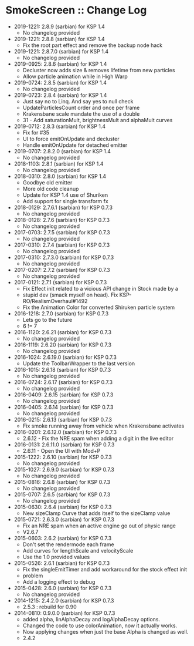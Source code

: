 # SmokeScreen :: Change Log

* 2019-1221: 2.8.9 (sarbian) for KSP 1.4
	+ No changelog provided
* 2019-1221: 2.8.8 (sarbian) for KSP 1.4
	+ Fix the root part effect and remove the backup node hack
* 2019-1221: 2.8.7.0 (sarbian) for KSP 1.4
	+ No changelog provided
* 2019-0925: 2.8.6 (sarbian) for KSP 1.4
	+ Decluster now adds size & removes lifetime from new particles
	+ Allow particle animation while in High Warp
* 2019-0724: 2.8.5 (sarbian) for KSP 1.4
	+ No changelog provided
* 2019-0723: 2.8.4 (sarbian) for KSP 1.4
	+ Just say no to Linq. And say yes to null check
	+ UpdateParticlesCount order and once per frame
	+ Krakensbane scale mandate the use of a double
	+ 31 - Add saturationMult, brightnessMult and alphaMult curves
* 2019-0712: 2.8.3 (sarbian) for KSP 1.4
	+ Fix for #35
	+ UI to force emitOnUpdate and decluster
	+ Handle emitOnUpdate for detached emitter
* 2019-0707: 2.8.2.0 (sarbian) for KSP 1.4
	+ No changelog provided
* 2018-1103: 2.8.1 (sarbian) for KSP 1.4
	+ No changelog provided
* 2018-0310: 2.8.0 (sarbian) for KSP 1.4
	+ Goodbye old emitter
	+ More old code cleanup
	+ Update for KSP 1.4 use of Shuriken
	+ Add support for single transform fx
* 2018-0129: 2.7.6.1 (sarbian) for KSP 0.7.3
	+ No changelog provided
* 2018-0128: 2.7.6 (sarbian) for KSP 0.7.3
	+ No changelog provided
* 2017-0703: 2.7.5 (sarbian) for KSP 0.7.3
	+ No changelog provided
* 2017-0310: 2.7.4 (sarbian) for KSP 0.7.3
	+ No changelog provided
* 2017-0310: 2.7.3.0 (sarbian) for KSP 0.7.3
	+ No changelog provided
* 2017-0207: 2.7.2 (sarbian) for KSP 0.7.3
	+ No changelog provided
* 2017-0121: 2.7.1 (sarbian) for KSP 0.7.3
	+ Fix Effect init related to a vicious API change in Stock made by a
	+ stupid dev (smack myself on head). Fix KSP-RO/RealismOverhaul#1492
	+ Fix the Animation Color for converted Shiruken particle system
* 2016-1218: 2.7.0 (sarbian) for KSP 0.7.3
	+ Lets go to the future
	+ 6 != 7
* 2016-1120: 2.6.21 (sarbian) for KSP 0.7.3
	+ No changelog provided
* 2016-1119: 2.6.20 (sarbian) for KSP 0.7.3
	+ No changelog provided
* 2016-1024: 2.6.19.0 (sarbian) for KSP 0.7.3
	+ Update the ToolbarWrapper to the last version
* 2016-1015: 2.6.18 (sarbian) for KSP 0.7.3
	+ No changelog provided
* 2016-0724: 2.6.17 (sarbian) for KSP 0.7.3
	+ No changelog provided
* 2016-0409: 2.6.15 (sarbian) for KSP 0.7.3
	+ No changelog provided
* 2016-0405: 2.6.14 (sarbian) for KSP 0.7.3
	+ No changelog provided
* 2016-0215: 2.6.13 (sarbian) for KSP 0.7.3
	+ Fix smoke running away from vehicle when Krakensbane activates
* 2016-0201: 2.6.12.0 (sarbian) for KSP 0.7.3
	+ 2.6.12 - Fix the NRE spam when adding a digit in the live editor
* 2016-0131: 2.6.11.0 (sarbian) for KSP 0.7.3
	+ 2.6.11 - Open the UI with Mod+P
* 2015-1222: 2.6.10 (sarbian) for KSP 0.7.3
	+ No changelog provided
* 2015-1027: 2.6.9.0 (sarbian) for KSP 0.7.3
	+ No changelog provided
* 2015-0816: 2.6.8 (sarbian) for KSP 0.7.3
	+ No changelog provided
* 2015-0707: 2.6.5 (sarbian) for KSP 0.7.3
	+ No changelog provided
* 2015-0630: 2.6.4 (sarbian) for KSP 0.7.3
	+ New sizeClamp Curve that adds itself to the sizeClamp value
* 2015-0721: 2.6.3.0 (sarbian) for KSP 0.7.3
	+ Fix an NRE spam when an active engine go out of physic range
	+ V2.6.7
* 2015-0603: 2.6.2 (sarbian) for KSP 0.7.3
	+ Don't set the rendermode each frame
	+ Add curves for lengthScale and velocityScale
	+ Use the 1.0 provided values
* 2015-0526: 2.6.1 (sarbian) for KSP 0.7.3
	+ Fix the singleEmitTimer and add workaround for the stock effect init
	+ problem
	+ Add a logging effect to debug
* 2015-0428: 2.6.0 (sarbian) for KSP 0.7.3
	+ No changelog provided
* 2014-1215: 2.4.2.0 (sarbian) for KSP 0.7.3
	+ 2.5.3 : rebuild for 0.90
* 2014-0810: 0.9.0.0 (sarbian) for KSP 0.7.3
	+ added alpha, linAlphaDecay and logAlphaDecay options.
	+ Changed the code to use colorAnimation, now it actually works.
	+ Now applying changes when just the base Alpha is changed as well.
	+ 2.4.2
